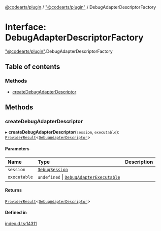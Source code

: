 [@codearts/plugin](../README.md) / ["@codearts/plugin"](../modules/_codearts_plugin_.md) / DebugAdapterDescriptorFactory

# Interface: DebugAdapterDescriptorFactory

["@codearts/plugin"](../modules/_codearts_plugin_.md).DebugAdapterDescriptorFactory

## Table of contents

### Methods

- [createDebugAdapterDescriptor](codearts_plugin_.DebugAdapterDescriptorFactory.md#createdebugadapterdescriptor)

## Methods

### createDebugAdapterDescriptor

▸ **createDebugAdapterDescriptor**(`session`, `executable`): [`ProviderResult`](../modules/_codearts_plugin_.md#providerresult)<[`DebugAdapterDescriptor`](../modules/_codearts_plugin_.md#debugadapterdescriptor)\>

#### Parameters

| Name | Type | Description |
| :------ | :------ | :------ |
| `session` | [`DebugSession`](codearts_plugin_.DebugSession.md) |  |
| `executable` | `undefined` \| [`DebugAdapterExecutable`](../classes/codearts_plugin_.DebugAdapterExecutable.md) |  |

#### Returns

[`ProviderResult`](../modules/_codearts_plugin_.md#providerresult)<[`DebugAdapterDescriptor`](../modules/_codearts_plugin_.md#debugadapterdescriptor)\>

#### Defined in

[index.d.ts:14311](https://github.com/huaweicloud/cloudide-plugin-api/blob/a4193a8/index.d.ts#L14311)
